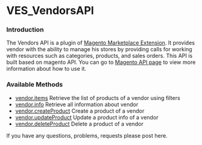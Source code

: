 VES_VendorsAPI
==============

<h3>Introduction</h3>
The Vendors API is a plugin of <a href="http://www.vnecoms.com/magento-marketplace">Magento Marketplace Extension</a>. It provides vendor with the ability to manage his stores by providing calls for working with resources such as categories, products, and sales orders.
This API is built based on magento API. You can go to <a href="http://www.magentocommerce.com/api/soap/introduction.html">Magento API page</a> to view more information about how to use it.

<h3>Available Methods</h3>
<ul>
  <li><a href="#">vendor.items</a> Retrieve the list of products of a vendor using filters</li>
  <li><a href="#">vendor.info</a> Retrieve all information about vendor</li>
  <li><a href="#">vendor.createProduct</a> Create a product of a vendor</li>
  <li><a href="#">vendor.updateProduct</a> Update a product info of a vendor</li>
  <li><a href="#">vendor.deleteProduct</a> Delete a product of a vendor</a>
</ul>



If you have any questions, problems, requests please post here.
